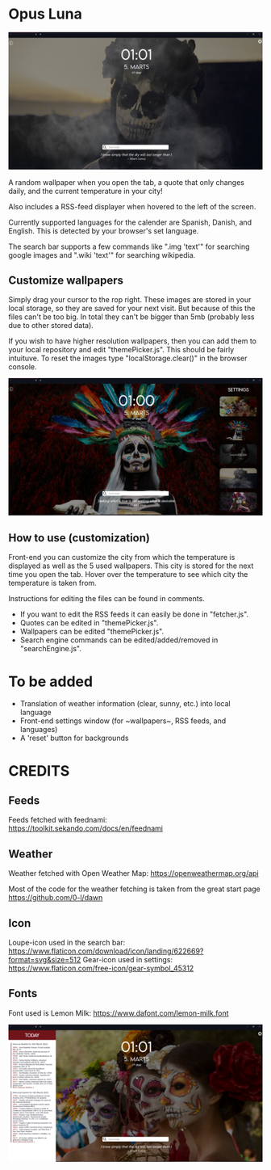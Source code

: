 # Opus Luna

![alt text](https://github.com/Restitutor-Orbis/Opus-Luna/blob/main/showcases/1.png?raw=true)

A random wallpaper when you open the tab, a quote that only changes daily, and the current temperature in your city!

Also includes a RSS-feed displayer when hovered to the left of the screen.

Currently supported languages for the calender are Spanish, Danish, and English. This is detected by your browser's set language.

The search bar supports a few commands like ".img 'text'" for searching google images and ".wiki 'text'" for searching wikipedia.
 
 ## Customize wallpapers
 Simply drag your cursor to the rop right. These images are stored in your local storage, so they are saved for your next visit.
 But because of this the files can't be too big. In total they can't be bigger than 5mb (probably less due to other stored data).
 
 If you wish to have higher resolution wallpapers, then you can add them to your local repository and edit "themePicker.js". This should be fairly intuituve.
 To reset the images type "localStorage.clear()" in the browser console.
 
 ![alt text](https://github.com/Restitutor-Orbis/Opus-Luna/blob/main/showcases/2.png?raw=true)
 
## How to use (customization)
Front-end you can customize the city from which the temperature is displayed as well as the 5 used wallpapers. This city is stored for the next time you open the tab. 
Hover over the temperature to see which city the temperature is taken from.

Instructions for editing the files can be found in comments.
- If you want to edit the RSS feeds it can easily be done in "fetcher.js".
- Quotes can be edited in "themePicker.js".
- Wallpapers can be edited "themePicker.js".
- Search engine commands can be edited/added/removed in "searchEngine.js".  
# To be added

- Translation of weather information (clear, sunny, etc.) into local language
- Front-end settings window (for ~wallpapers~, RSS feeds, and languages)
- A 'reset' button for backgrounds

# CREDITS

## Feeds
Feeds fetched with feednami: https://toolkit.sekando.com/docs/en/feednami

## Weather
Weather fetched with Open Weather Map: https://openweathermap.org/api

Most of the code for the weather fetching is taken from the great start page https://github.com/0-l/dawn

## Icon

Loupe-icon used in the search bar: https://www.flaticon.com/download/icon/landing/622669?format=svg&size=512
Gear-icon used in settings: https://www.flaticon.com/free-icon/gear-symbol_45312

## Fonts
Font used is Lemon Milk: https://www.dafont.com/lemon-milk.font

![alt text](https://github.com/Restitutor-Orbis/Opus-Luna/blob/main/showcases/3.png?raw=true)
 
